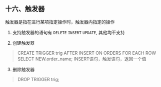 ## 十六、触发器
触发器是指在进行某项指定操作时，触发器内指定的操作
1. 支持触发器的语句有 `DELETE` `INSERT` `UPDATE`, 其他均不支持

2. 创建触发器
> CREATE TRIGGER trig AFTER INSERT ON ORDERS FOR EACH ROW SELECT NEW.order_name;
> INSERT语句，触发语句，返回一个值

3. 删除触发器
> DROP TRIGGER trig;
